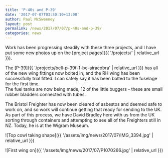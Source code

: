 ```yaml
---
title: 'P-40s and P-39'
date: '2017-07-07T03:30:10+13:00'
author: Paul McSweeney
layout: post
permalink: /news/2017/07/07/p-40s-and-p-39/
categories: news
---
```


Work has been progressing steadily with these three projects, and I have put some new photos up on the [project pages]({{ '/projects/' | relative_url }}). 

The [P-39]({{ '/projects/bell-p-39f-1-be-airacobra' | relative_url }}) has all of the new wing fittings now bolted in, and the RH wing has been successfully trial fitted. I can safely say it has been bolted to the fuselage for the first time.  
The fuel tanks are now being made, 12 of the little buggers - these are small rubber bladders connected with tubes.

The Bristol Freighter has now been cleared of asbestos and deemed safe to work on, and so work will continue getting that ready for sending to the UK.  
As part of this process, we have David Bradley here with us from the UK sorting through containers and attempting to see all of the Freighters still in NZ. Today, he is at the Wigram Museum.

![Top cowl taking shape]({{ '/assets/img/news/2017/07/IMG_3394.jpg' | relative_url }})

![First wing on]({{ '/assets/img/news/2017/07/P1070266.jpg' | relative_url }})
